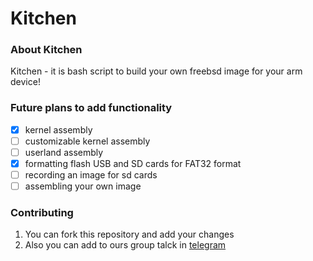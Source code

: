 # Kitchen 

###  About Kitchen 

Kitchen - it is bash script to build your own freebsd image for your arm device! 

### Future plans to add functionality

- [x]  kernel assembly
- [ ]  customizable kernel assembly
- [ ]  userland assembly
- [x]  formatting flash USB and SD cards for FAT32 format 
- [ ]  recording an image for sd cards
- [ ]  assembling your own image 

### Contributing

1. You can fork this repository and add your changes
2. Also you can add to ours group talck in [telegram](https://t.me/armbsd)

